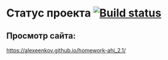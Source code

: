 # Статус проекта [![Build status](https://ci.appveyor.com/api/projects/status/6kg10urdmot1f3gu?svg=true)](https://ci.appveyor.com/project/Alexeenkov/homework-ahj-2-1)

## Просмотр сайта:
https://alexeenkov.github.io/homework-ahj_2.1/